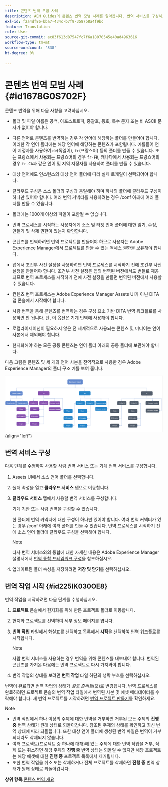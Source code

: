 ```yaml
---
title: 콘텐츠 번역 모범 사례
description: AEM Guides의 콘텐츠 번역 모범 사례를 알아봅니다. 번역 서비스를 구성하고 새 번역 프로젝트를 만들고 번역 작업을 시작하는 방법에 대해 알아봅니다.
exl-id: f2a4df86-bba7-434c-b7f9-3587b8a4f9bc
feature: Translation
role: User
source-git-commit: ac83f613d87547fc7f6a18070545e40ad4963616
workflow-type: tm+mt
source-wordcount: '838'
ht-degree: 0%

---
```


# 콘텐츠 번역 모범 사례 {#id1678G0S702F}

콘텐츠 번역을 위해 다음 사항을 고려하십시오.

- 폴더 및 파일 이름은 공백, 아포스트로피, 중괄호, 등호, 특수 문자 또는 비 ASCII 문자가 없어야 합니다.

- 다른 언어로 콘텐츠를 번역하는 경우 각 언어에 해당하는 폴더를 만들어야 합니다. 이러한 각 언어 폴더에는 해당 언어에 해당하는 콘텐츠가 포함됩니다. 예를들어 언어 지정자를 사용하여 `de`(독일어), `fr`(프랑스어) 등의 폴더를 만들 수 있습니다. 또는 프랑스에서 사용되는 프랑스어의 경우 `fr-FR`, 캐나다에서 사용되는 프랑스어의 경우 `fr-CA`과 같은 언어 및 지역 지정자를 사용하여 폴더를 만들 수 있습니다.
- 대상 언어에도 인스턴스의 대상 언어 폴더에 따라 실제 로케일이 선택되어야 합니다.
- 클라우드 구성은 소스 폴더의 구성과 동일해야 하며 하나의 폴더에 클라우드 구성이 하나만 있어야 합니다. 여러 번역 커넥터를 사용하려는 경우 /conf 아래에 여러 폴더를 만들 수 있습니다.
- 폴더에는 1000개 이상의 파일이 포함될 수 없습니다.
- 번역 프로세스를 시작하는 사용자에게 소스 및 타겟 언어 폴더에 대한 읽기, 수정, 만들기 및 삭제 권한이 있는지 확인합니다.
- 콘텐츠를 번역하려면 번역 프로젝트를 만들어야 하므로 사용자는 Adobe Experience Manager에서 프로젝트를 만들 수 있는 액세스 권한을 보유해야 합니다.
- 맵에서 조건부 사전 설정을 사용하려면 번역 프로세스를 시작하기 전에 조건부 사전 설정을 만들어야 합니다. 조건부 사전 설정은 맵의 번역된 버전에서도 번들로 제공되므로 번역 프로세스를 시작하기 전에 사전 설정을 만들면 번역된 버전에서 사용할 수 있습니다.
- 컨텐츠 번역 프로세스는 Adobe Experience Manager Assets UI가 아닌 DITA 맵 콘솔에서 시작해야 합니다.
- 사람 번역을 통해 콘텐츠를 번역하는 경우 구성 요소 기반 DITA 번역 워크플로를 사용하면 안 됩니다. 단, 이 옵션은 기계 번역에 사용해야 합니다.
- 로컬라이제이션이 필요하지 않은 전 세계적으로 사용되는 콘텐츠 및 미디어는 언어 사본에서 제외해야 합니다.
- 현지화해야 하는 모든 공통 콘텐츠는 언어 폴더 아래의 공통 폴더에 보관해야 합니다.

다음 그림은 콘텐츠 및 세 개의 언어 사본을 전역적으로 사용한 경우 Adobe Experience Manager의 폴더 구조 예를 보여 줍니다.

![](images/aem-directory_structure.png){align="left"}

## 번역 서비스 구성

다음 단계를 수행하여 사용할 사람 번역 서비스 또는 기계 번역 서비스를 구성합니다.

1. Assets UI에서 소스 언어 폴더를 선택합니다.

1. 폴더 속성을 열고 **클라우드 서비스** 탭으로 이동합니다.

1. **클라우드 서비스** 탭에서 사용할 번역 서비스를 구성합니다.

   기계 기반 또는 사람 번역을 구성할 수 있습니다.

   한 폴더에 번역 커넥터에 대한 구성이 하나만 있어야 합니다. 여러 번역 커넥터가 있는 경우 /conf 아래에 여러 폴더를 만들 수 있습니다. 번역 프로세스를 시작하기 전에 소스 언어 폴더에 클라우드 구성을 선택해야 합니다.

   >[!NOTE]
   >
   > 타사 번역 서비스와의 통합에 대한 자세한 내용은 Adobe Experience Manager 설명서에서 [번역 통합 프레임워크 구성](https://experienceleague.adobe.com/docs/experience-manager-cloud-service/sites/administering/reusing-content/translation/integration-framework.html?lang=en)을 참조하십시오.

1. 업데이트된 폴더 속성을 저장하려면 **저장 및 닫기**&#x200B;를 선택하십시오.


## 번역 작업 시작 {#id225IK030OE8}

번역 작업을 시작하려면 다음 단계를 수행하십시오.

1. **프로젝트** 콘솔에서 현지화를 위해 만든 프로젝트 폴더로 이동합니다.

1. 현지화 프로젝트를 선택하여 세부 정보 페이지를 엽니다.

1. **번역 작업** 타일에서 화살표를 선택하고 목록에서 **시작**&#x200B;을 선택하여 번역 워크플로를 시작합니다.

   >[!NOTE]
   >
   > 사람 번역 서비스를 사용하는 경우 번역을 위해 콘텐츠를 내보내야 합니다. 번역된 콘텐츠를 가져온 다음에는 번역 프로젝트로 다시 가져와야 합니다.

1. 번역 작업의 상태를 보려면 **번역 작업** 타일 하단의 생략 부호를 선택하십시오.


번역이 완료되면 번역 작업의 상태가 *검토 준비됨*(으)로 변경됩니다. 번역 프로세스를 완료하려면 프로젝트 콘솔의 번역 작업 타일에서 번역된 사본 및 에셋 메타데이터를 수락해야 합니다. 새 번역 프로젝트를 시작하려면 [번역 프로젝트 만들기](translate-documents-web-editor.md#create-a-translation-project)를 확인하세요.

>[!NOTE]
>
>- 번역 작업에서 하나 이상의 주제에 대한 번역을 거부하면 거부된 모든 주제의 **진행 중** 번역 상태가 원래 상태로 되돌아갑니다. 참조된 주제의 상태를 확인하고 최신 번역 상태에 따라 되돌립니다. 또한 대상 언어 폴더에 생성된 번역 파일은 번역이 거부되더라도 삭제되지 않습니다.
>- 여러 프로젝트(프로젝트 중 하나에 대해)에 있는 주제에 대한 번역 작업을 거부, 삭제 또는 취소하면 해당 주제의 **진행 중** 번역 상태는 되돌릴 수 없지만 해당 프로젝트는 해당 에셋에 대한 **진행 중** 프로젝트 목록에서 제거됩니다.
>- 또한 번역 작업을 취소 또는 삭제하거나 전체 프로젝트를 삭제하면 **진행 중** 번역 상태가 원래 상태로 되돌아갑니다.

**상위 항목:**[&#x200B;콘텐츠 번역 개요](translation.md)

